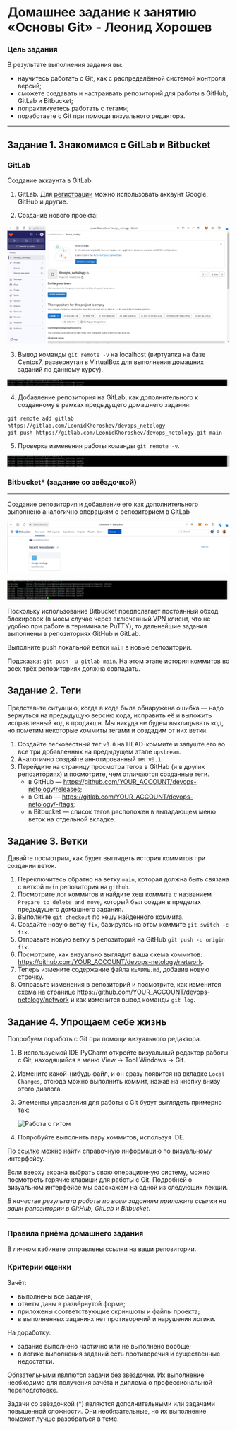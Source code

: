 # Домашнее задание к занятию «Основы Git» - Леонид Хорошев

### Цель задания

В результате выполнения задания вы:

* научитесь работать с Git, как с распределённой системой контроля версий; 
* сможете создавать и настраивать репозиторий для работы в GitHub, GitLab и Bitbucket; 
* попрактикуетесь работать с тегами;
* поработаете с Git при помощи визуального редактора.

------

## Задание 1. Знакомимся с GitLab и Bitbucket 


### GitLab

Создание аккаунта в GitLab:

1. GitLab. Для [регистрации](https://gitlab.com/users/sign_up)  можно использовать аккаунт Google, GitHub и другие.
   
2. Создание нового проекта: 

![Alt text](https://github.com/LeonidKhoroshev/sysadm-homeworks/blob/devsys10/01-intro-01/git2/git1.1.png)

3. Вывод команды `git remote -v` на localhost (виртуалка на базе Centos7, развернутая в VirtualBox для выполнения домашних заданий по данному курсу).

![Alt text](https://github.com/LeonidKhoroshev/sysadm-homeworks/blob/devsys10/01-intro-01/git2/git1.2.png)

4. Добавление репозитория на GitLab, как дополнительного к созданному в рамках предыдущего домашнего задания:
```
git remote add gitlab https://gitlab.com/LeonidKhoroshev/devops_netology
git push https://gitlab.com/LeonidKhoroshev/devops_netology.git main
```

5. Проверка изменения работы команды `git remote -v`.

![Alt text](https://github.com/LeonidKhoroshev/sysadm-homeworks/blob/devsys10/01-intro-01/git2/git1.3.png)


### Bitbucket* (задание со звёздочкой) 
____

Создание репозитория и добавление его как дополнительного выполнено аналогично операциям с репозиторием в GitLab

![Alt text](https://github.com/LeonidKhoroshev/sysadm-homeworks/blob/devsys10/01-intro-01/git2/git1.5.png)

![Alt text](https://github.com/LeonidKhoroshev/sysadm-homeworks/blob/devsys10/01-intro-01/git2/git1.4.png)

Поскольку использование Bitbucket предполагает постоянный обход блокировок (в моем случае через включенный VPN клиент, что не удобно при работе в териминале PuTTY), то дальнейшие задания выполнены в репозиториях GitHub и GitLab.

Выполните push локальной ветки `main` в новые репозитории. 

Подсказка: `git push -u gitlab main`. На этом этапе история коммитов во всех трёх репозиториях должна совпадать. 

## Задание 2. Теги

Представьте ситуацию, когда в коде была обнаружена ошибка — надо вернуться на предыдущую версию кода,
исправить её и выложить исправленный код в продакшн. Мы никуда не будем выкладывать код, но пометим некоторые коммиты тегами и создадим от них ветки. 

1. Создайте легковестный тег `v0.0` на HEAD-коммите и запуште его во все три добавленных на предыдущем этапе `upstream`.
1. Аналогично создайте аннотированный тег `v0.1`.
1. Перейдите на страницу просмотра тегов в GitHab (и в других репозиториях) и посмотрите, чем отличаются созданные теги. 
    * в GitHub — https://github.com/YOUR_ACCOUNT/devops-netology/releases;
    * в GitLab — https://gitlab.com/YOUR_ACCOUNT/devops-netology/-/tags;
    * в Bitbucket — список тегов расположен в выпадающем меню веток на отдельной вкладке. 

## Задание 3. Ветки 

Давайте посмотрим, как будет выглядеть история коммитов при создании веток. 

1. Переключитесь обратно на ветку `main`, которая должна быть связана с веткой `main` репозитория на `github`.
1. Посмотрите лог коммитов и найдите хеш коммита с названием `Prepare to delete and move`, который был создан в пределах предыдущего домашнего задания. 
1. Выполните `git checkout` по хешу найденного коммита. 
1. Создайте новую ветку `fix`, базируясь на этом коммите `git switch -c fix`.
1. Отправьте новую ветку в репозиторий на GitHub `git push -u origin fix`.
1. Посмотрите, как визуально выглядит ваша схема коммитов: https://github.com/YOUR_ACCOUNT/devops-netology/network. 
1. Теперь измените содержание файла `README.md`, добавив новую строчку.
1. Отправьте изменения в репозиторий и посмотрите, как изменится схема на странице https://github.com/YOUR_ACCOUNT/devops-netology/network 
и как изменится вывод команды `git log`.

## Задание 4. Упрощаем себе жизнь

Попробуем поработь с Git при помощи визуального редактора. 

1. В используемой IDE PyCharm откройте визуальный редактор работы с Git, находящийся в меню View -> Tool Windows -> Git.
1. Измените какой-нибудь файл, и он сразу появится на вкладке `Local Changes`, отсюда можно выполнить коммит, нажав на кнопку внизу этого диалога. 
1. Элементы управления для работы с Git будут выглядеть примерно так:

   ![Работа с гитом](img/ide-git-01.jpg)
   
1. Попробуйте выполнить пару коммитов, используя IDE. 

[По ссылке](https://www.jetbrains.com/help/pycharm/commit-and-push-changes.html) можно найти справочную информацию по визуальному интерфейсу. 

Если вверху экрана выбрать свою операционную систему, можно посмотреть горячие клавиши для работы с Git. 
Подробней о визуальном интерфейсе мы расскажем на одной из следующих лекций.

*В качестве результата работы по всем заданиям приложите ссылки на ваши репозитории в GitHub, GitLab и Bitbucket*.  
 
----

### Правила приёма домашнего задания

В личном кабинете отправлены ссылки на ваши репозитории.


### Критерии оценки

Зачёт:

* выполнены все задания;
* ответы даны в развёрнутой форме;
* приложены соответствующие скриншоты и файлы проекта;
* в выполненных заданиях нет противоречий и нарушения логики.

На доработку:

* задание выполнено частично или не выполнено вообще;
* в логике выполнения заданий есть противоречия и существенные недостатки.  
 
Обязательными являются задачи без звёздочки. Их выполнение необходимо для получения зачёта и диплома о профессиональной переподготовке.

Задачи со звёздочкой (*) являются дополнительными или задачами повышенной сложности. Они необязательные, но их выполнение поможет лучше разобраться в теме.
